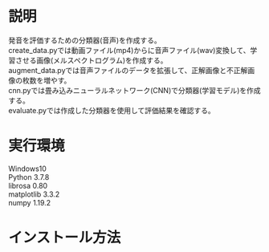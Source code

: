 # 説明
発音を評価するための分類器(音声)を作成する。<br>
create_data.pyでは動画ファイル(mp4)からに音声ファイル(wav)変換して、学習させる画像(メルスペクトログラム)を作成する。<br>
augment_data.pyでは音声ファイルのデータを拡張して、正解画像と不正解画像の枚数を増やす。<br>
cnn.pyでは畳み込みニューラルネットワーク(CNN)で分類器(学習モデル)を作成する。<br>
evaluate.pyでは作成した分類器を使用して評価結果を確認する。<br>

# 実行環境
Windows10 <br>
Python 3.7.8 <br>
librosa 0.80 <br>
matplotlib 3.3.2 <br>
numpy 1.19.2 <br>

# インストール方法
